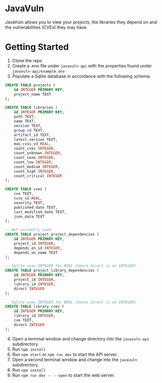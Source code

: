 # JavaVuln

JavaVuln allows you to view your projects, the libraries they depend on and the vulnerabilities (CVEs) they may have.

# Getting Started

1. Clone the repo
2. Create a .env file under `javavuln-api` with the properties found under `javavuln-api/example.env`
3. Populate a Sqlite database in accordance with the following schema:

```sql
CREATE TABLE projects (
    id INTEGER PRIMARY KEY,
    project_name TEXT
);

CREATE TABLE libraries (
    id INTEGER PRIMARY KEY,
    path TEXT,
    name TEXT,
    version TEXT,
    group_id TEXT,
    artifact_id TEXT,
    latest_version TEXT,
    max_cvss_v3 REAL,
    count_cves INTEGER,
    count_unknown INTEGER,
    count_none INTEGER,
    count_low INTEGER,
    count_medium INTEGER,
    count_high INTEGER,
    count_critical INTEGER
);

CREATE TABLE cves (
    cve TEXT,
    cvss_v3 REAL,
    severity TEXT,
    published_date TEXT,
    last_modified_date TEXT,
    json_data TEXT
);

-- Not currently used
CREATE TABLE project_project_dependencies (
    id INTEGER PRIMARY KEY,
    project_id INTEGER,
    depends_on_id INTEGER,
    depends_on_name TEXT
);

-- Sqlite uses INTEGER for BOOL (hence direct is an INTEGER)
CREATE TABLE project_library_dependencies (
    id INTEGER PRIMARY KEY,
    project_id INTEGER,
    library_id INTEGER,
    direct INTEGER
);

-- Sqlite uses INTEGER for BOOL (hence direct is an INTEGER)
CREATE TABLE library_cves (
    id INTEGER PRIMARY KEY,
    library_id INTEGER,
    cve TEXT,
    direct INTEGER
);
```

4. Open a terminal window and change directory into the `javavuln-api` subdirectory.
5. Run `npm install`
6. Run `npm start` or `npm run dev` to start the API server.
7. Open a second terminal window and change into the `javavuln` subdirectory.
8. Run `npm install`
9. Run `npm run dev -- --open` to start the web server.
